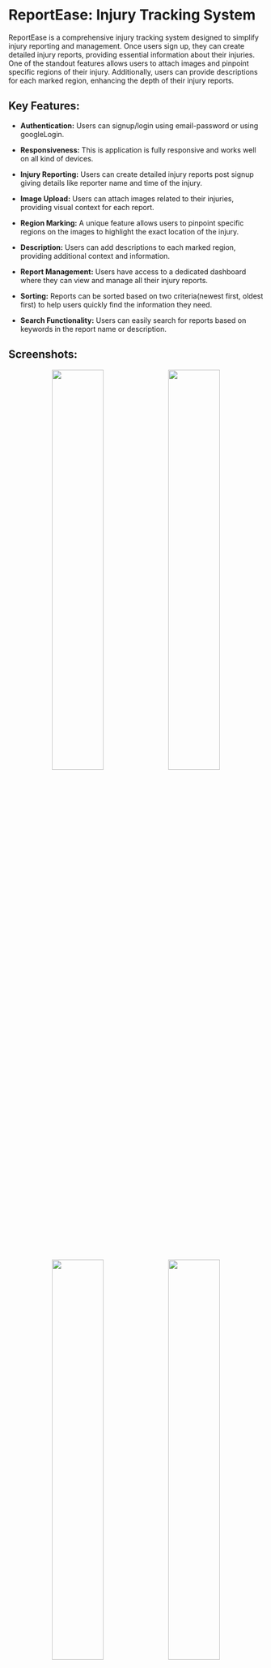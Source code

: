 # ReportEase: Injury Tracking System

ReportEase is a comprehensive injury tracking system designed to simplify injury reporting and management. Once users sign up, they can create detailed injury reports, providing essential information about their injuries. One of the standout features allows users to attach images and pinpoint specific regions of their injury. Additionally, users can provide descriptions for each marked region, enhancing the depth of their injury reports.

## Key Features:

- **Authentication:** Users can signup/login using email-password or using googleLogin.

- **Responsiveness:** This is application is fully responsive and works well on all kind of devices.

- **Injury Reporting:** Users can create detailed injury reports post signup giving details like reporter name and time of the injury.

- **Image Upload:** Users can attach images related to their injuries, providing visual context for each report.

- **Region Marking:** A unique feature allows users to pinpoint specific regions on the images to highlight the exact location of the injury.

- **Description:** Users can add descriptions to each marked region, providing additional context and information.

- **Report Management:** Users have access to a dedicated dashboard where they can view and manage all their injury reports.

- **Sorting:** Reports can be sorted based on two criteria(newest first, oldest first) to help users quickly find the information they need.

- **Search Functionality:** Users can easily search for reports based on keywords in the report name or description.


## Screenshots:

<div align="center">
  <img src="https://github.com/vishalchaurasia10/Injury-Tracking-System/assets/105992958/df884526-8dc9-4014-ab33-5e0bf4366ef6" width="45%"/>
  <img src="https://github.com/vishalchaurasia10/Injury-Tracking-System/assets/105992958/055a7587-7cfb-4b38-8fe5-ae31c4076fca" width="45%"/>
</div>

<div align="center">
  <img src="https://github.com/vishalchaurasia10/Injury-Tracking-System/assets/105992958/40f4e554-3158-4a20-aa16-b1349a4065dc" width="45%"/>
  <img src="https://github.com/vishalchaurasia10/Injury-Tracking-System/assets/105992958/2c31a3a0-4660-434a-b927-7d3469401933" width="45%"/>
</div>

<div align="center">
  <img src="https://github.com/vishalchaurasia10/Injury-Tracking-System/assets/105992958/c9f7c6ef-64b1-4904-b5cf-24ae9468847b" width="45%"/>
  <img src="https://github.com/vishalchaurasia10/Injury-Tracking-System/assets/105992958/35300bb5-8358-4e03-835d-3d58cfb12e10" width="45%"/>
</div>

## Folder Structure

All the main files are contained in the `src` folder, which contains 5 subfolders:

- `components`: This folder contains 3 subfolders for different types of components.
  - `authentication`: Contains components related to authentication, including `signin`, `signup`, `verification`, and `forgotpassword`.
  - `elements`:
    - **uploads**: This is the component for uploading reports.
    - **annotate**: This is the component for marking injury regions on images.
    - **reports**: This is the component for displaying and managing user reports, allowing users to delete, update, and view specific reports.
  - `layout`:
    - **Navbar**: This component displays the navigation menu for the application.
    - **Sidebar**: This component shows the sidebar for the application on small screens.

- `context`: This folder is used for state management via the context API and contains:
  - `auth context`: Manages all authentication-related functionality, including login, logout, verification, and password reset.
  - `report context`: Manages file uploads, deletions, updates, and fetching of all user reports.

- `pages`: This folder contains various pages included in the application.

- `styles`: Contains styling for the application, implemented using Tailwind CSS.

- `utils`: This folder contains utilities, such as constants, common functions, and fonts used throughout the application.

## TechStack used:

- **Frontend:** NextJs is used for the frontend.

- **Backend:** Appwrite cloud is used for the backend and database.

- **Authentication:** OAuth2.0 provided by appwrite is used for google authentication and appwrite authentication is used for email authentication

- **State Mangement:** Context API is used for managing the states throughout the application.

## Usage:

1. **Sign Up**:
   - Visit the [ReportEase App](https://report-ease.vercel.app/).
   - Sign up for an account using either your email and password or Google authentication.
   - If you choose email and password, verify your email by clicking the verification link sent to your inbox.
   - After verification, log in to your account.

2. **Create an Injury Report**:
   - Upon successful login, you'll be directed to the home page.
   - Fill out the injury report form with details such as reporter name and injury timestamp.

3. **Attach Images**:
   - You can upload multiple images related to the injury.
   - After selecting images, you'll see a pen icon at the bottom of each image. Use this pen icon to mark different regions on the image.

4. **Add Descriptions**:
   - For each marked region, provide descriptions to offer additional context and information about the injury.

5. **Upload the Report**:
   - Once you've completed the annotation, upload the injury report.

6. **View Reports**:
   - Navigate to the Reports page to view a list of all your uploaded reports.
   - Each report has the following options:
     - A trash icon to delete the report.
     - A pen icon to edit the report.
     - A "View Report" button to view the full details of the report.
